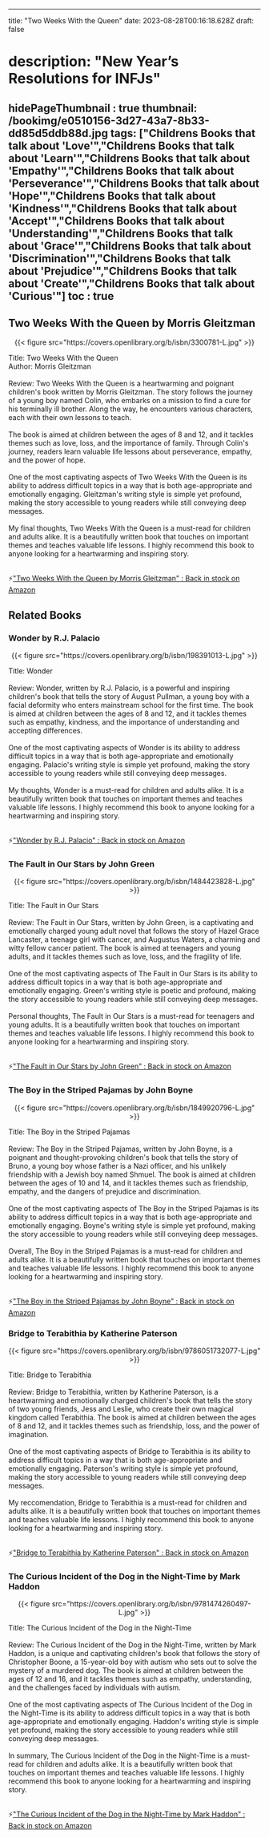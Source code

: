 
---
title: "Two Weeks With the Queen"
date: 2023-08-28T00:16:18.628Z
draft: false
# description: "New Year’s Resolutions for INFJs"
hidePageThumbnail : true
thumbnail: /bookimg/e0510156-3d27-43a7-8b33-dd85d5ddb88d.jpg
tags: ["Childrens Books that talk about 'Love'","Childrens Books that talk about 'Learn'","Childrens Books that talk about 'Empathy'","Childrens Books that talk about 'Perseverance'","Childrens Books that talk about 'Hope'","Childrens Books that talk about 'Kindness'","Childrens Books that talk about 'Accept'","Childrens Books that talk about 'Understanding'","Childrens Books that talk about 'Grace'","Childrens Books that talk about 'Discrimination'","Childrens Books that talk about 'Prejudice'","Childrens Books that talk about 'Create'","Childrens Books that talk about 'Curious'"]
toc : true
---
## Two Weeks With the Queen by Morris Gleitzman

<center>
{{< figure src="https://covers.openlibrary.org/b/isbn/3300781-L.jpg" >}}
</center>

Title: Two Weeks With the Queen</br>
Author: Morris Gleitzman</br></br>
Review: Two Weeks With the Queen is a heartwarming and poignant children's book written by Morris Gleitzman. The story follows the journey of a young boy named Colin, who embarks on a mission to find a cure for his terminally ill brother. Along the way, he encounters various characters, each with their own lessons to teach.</br></br>
The book is aimed at children between the ages of 8 and 12, and it tackles themes such as love, loss, and the importance of family. Through Colin's journey, readers learn valuable life lessons about perseverance, empathy, and the power of hope.</br></br>
One of the most captivating aspects of Two Weeks With the Queen is its ability to address difficult topics in a way that is both age-appropriate and emotionally engaging. Gleitzman's writing style is simple yet profound, making the story accessible to young readers while still conveying deep messages.</br></br>
My final thoughts, Two Weeks With the Queen is a must-read for children and adults alike. It is a beautifully written book that touches on important themes and teaches valuable life lessons. I highly recommend this book to anyone looking for a heartwarming and inspiring story.</br></br>

<p>⚡<a id="aflink" href="https://www.amazon.com/gp/search?ie=UTF8&tag=klayu00-20&linkCode=ur2&linkId=6639bed89a8ad8dd2705e40644eb43d3&camp=1789&creative=9325&index=books&keywords=Two Weeks With the Queen by Morris Gleitzman" class="one" target="_blank" title='"Two Weeks With the Queen by Morris Gleitzman" : Back in stock on Amazon'>"Two Weeks With the Queen by Morris Gleitzman" : Back in stock on Amazon</a></p>

## Related Books
### Wonder by R.J. Palacio
<center>
{{< figure src="https://covers.openlibrary.org/b/isbn/198391013-L.jpg" >}}
</center>

Title: Wonder</br></br>
Review: Wonder, written by R.J. Palacio, is a powerful and inspiring children's book that tells the story of August Pullman, a young boy with a facial deformity who enters mainstream school for the first time. The book is aimed at children between the ages of 8 and 12, and it tackles themes such as empathy, kindness, and the importance of understanding and accepting differences.</br></br>
One of the most captivating aspects of Wonder is its ability to address difficult topics in a way that is both age-appropriate and emotionally engaging. Palacio's writing style is simple yet profound, making the story accessible to young readers while still conveying deep messages.</br></br>
My thoughts, Wonder is a must-read for children and adults alike. It is a beautifully written book that touches on important themes and teaches valuable life lessons. I highly recommend this book to anyone looking for a heartwarming and inspiring story.</br></br>

<p>⚡<a id="aflink" href="https://www.amazon.com/gp/search?ie=UTF8&tag=klayu00-20&linkCode=ur2&linkId=6639bed89a8ad8dd2705e40644eb43d3&camp=1789&creative=9325&index=books&keywords=Wonder by R.J. Palacio" class="one" target="_blank" title='"Wonder by R.J. Palacio" : Back in stock on Amazon'>"Wonder by R.J. Palacio" : Back in stock on Amazon</a></p>

### The Fault in Our Stars by John Green
<center>
{{< figure src="https://covers.openlibrary.org/b/isbn/1484423828-L.jpg" >}}
</center>

Title: The Fault in Our Stars</br></br>
Review: The Fault in Our Stars, written by John Green, is a captivating and emotionally charged young adult novel that follows the story of Hazel Grace Lancaster, a teenage girl with cancer, and Augustus Waters, a charming and witty fellow cancer patient. The book is aimed at teenagers and young adults, and it tackles themes such as love, loss, and the fragility of life.</br></br>
One of the most captivating aspects of The Fault in Our Stars is its ability to address difficult topics in a way that is both age-appropriate and emotionally engaging. Green's writing style is poetic and profound, making the story accessible to young readers while still conveying deep messages.</br></br>
Personal thoughts, The Fault in Our Stars is a must-read for teenagers and young adults. It is a beautifully written book that touches on important themes and teaches valuable life lessons. I highly recommend this book to anyone looking for a heartwarming and inspiring story.</br></br>

<p>⚡<a id="aflink" href="https://www.amazon.com/gp/search?ie=UTF8&tag=klayu00-20&linkCode=ur2&linkId=6639bed89a8ad8dd2705e40644eb43d3&camp=1789&creative=9325&index=books&keywords=The Fault in Our Stars by John Green" class="one" target="_blank" title='"The Fault in Our Stars by John Green" : Back in stock on Amazon'>"The Fault in Our Stars by John Green" : Back in stock on Amazon</a></p>

### The Boy in the Striped Pajamas by John Boyne
<center>
{{< figure src="https://covers.openlibrary.org/b/isbn/1849920796-L.jpg" >}}
</center>

Title: The Boy in the Striped Pajamas</br></br>
Review: The Boy in the Striped Pajamas, written by John Boyne, is a poignant and thought-provoking children's book that tells the story of Bruno, a young boy whose father is a Nazi officer, and his unlikely friendship with a Jewish boy named Shmuel. The book is aimed at children between the ages of 10 and 14, and it tackles themes such as friendship, empathy, and the dangers of prejudice and discrimination.</br></br>
One of the most captivating aspects of The Boy in the Striped Pajamas is its ability to address difficult topics in a way that is both age-appropriate and emotionally engaging. Boyne's writing style is simple yet profound, making the story accessible to young readers while still conveying deep messages.</br></br>
Overall, The Boy in the Striped Pajamas is a must-read for children and adults alike. It is a beautifully written book that touches on important themes and teaches valuable life lessons. I highly recommend this book to anyone looking for a heartwarming and inspiring story.</br></br>

<p>⚡<a id="aflink" href="https://www.amazon.com/gp/search?ie=UTF8&tag=klayu00-20&linkCode=ur2&linkId=6639bed89a8ad8dd2705e40644eb43d3&camp=1789&creative=9325&index=books&keywords=The Boy in the Striped Pajamas by John Boyne" class="one" target="_blank" title='"The Boy in the Striped Pajamas by John Boyne" : Back in stock on Amazon'>"The Boy in the Striped Pajamas by John Boyne" : Back in stock on Amazon</a></p>

### Bridge to Terabithia by Katherine Paterson
<center>
{{< figure src="https://covers.openlibrary.org/b/isbn/9786051732077-L.jpg" >}}
</center>

Title: Bridge to Terabithia</br></br>
Review: Bridge to Terabithia, written by Katherine Paterson, is a heartwarming and emotionally charged children's book that tells the story of two young friends, Jess and Leslie, who create their own magical kingdom called Terabithia. The book is aimed at children between the ages of 8 and 12, and it tackles themes such as friendship, loss, and the power of imagination.</br></br>
One of the most captivating aspects of Bridge to Terabithia is its ability to address difficult topics in a way that is both age-appropriate and emotionally engaging. Paterson's writing style is simple yet profound, making the story accessible to young readers while still conveying deep messages.</br></br>
My reccomendation, Bridge to Terabithia is a must-read for children and adults alike. It is a beautifully written book that touches on important themes and teaches valuable life lessons. I highly recommend this book to anyone looking for a heartwarming and inspiring story.</br></br>

<p>⚡<a id="aflink" href="https://www.amazon.com/gp/search?ie=UTF8&tag=klayu00-20&linkCode=ur2&linkId=6639bed89a8ad8dd2705e40644eb43d3&camp=1789&creative=9325&index=books&keywords=Bridge to Terabithia by Katherine Paterson" class="one" target="_blank" title='"Bridge to Terabithia by Katherine Paterson" : Back in stock on Amazon'>"Bridge to Terabithia by Katherine Paterson" : Back in stock on Amazon</a></p>

### The Curious Incident of the Dog in the Night-Time by Mark Haddon
<center>
{{< figure src="https://covers.openlibrary.org/b/isbn/9781474260497-L.jpg" >}}
</center>

Title: The Curious Incident of the Dog in the Night-Time</br></br>
Review: The Curious Incident of the Dog in the Night-Time, written by Mark Haddon, is a unique and captivating children's book that follows the story of Christopher Boone, a 15-year-old boy with autism who sets out to solve the mystery of a murdered dog. The book is aimed at children between the ages of 12 and 16, and it tackles themes such as empathy, understanding, and the challenges faced by individuals with autism.</br></br>
One of the most captivating aspects of The Curious Incident of the Dog in the Night-Time is its ability to address difficult topics in a way that is both age-appropriate and emotionally engaging. Haddon's writing style is simple yet profound, making the story accessible to young readers while still conveying deep messages.</br></br>
In summary, The Curious Incident of the Dog in the Night-Time is a must-read for children and adults alike. It is a beautifully written book that touches on important themes and teaches valuable life lessons. I highly recommend this book to anyone looking for a heartwarming and inspiring story.</br></br>

<p>⚡<a id="aflink" href="https://www.amazon.com/gp/search?ie=UTF8&tag=klayu00-20&linkCode=ur2&linkId=6639bed89a8ad8dd2705e40644eb43d3&camp=1789&creative=9325&index=books&keywords=The Curious Incident of the Dog in the Night-Time by Mark Haddon" class="one" target="_blank" title='"The Curious Incident of the Dog in the Night-Time by Mark Haddon" : Back in stock on Amazon'>"The Curious Incident of the Dog in the Night-Time by Mark Haddon" : Back in stock on Amazon</a></p>
